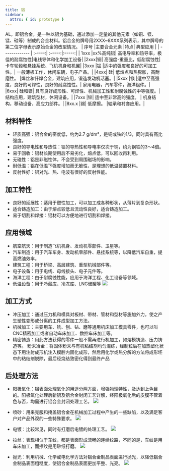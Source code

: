 ```yaml
---
title: 铝
sidebar:
  attrs: { id: prototype }
---
```


AL，即铝合金，是一种以铝为基础，通过添加一定量的其他元素（如铜、镁、锰、硅等）制成的合金材料。铝合金的牌号用2XXX~8XXX系列表示，其中牌号的第二位字母表示原始合金的改型情况。
| 序号 |主要合金元素 |特点|   典型应用 | 
| ------------- | :-----:| :-----:|:-----:|
| 1xxx |xx%高纯铝| 高电导率和热导率，极佳的耐腐蚀性|电线导体和化学加工设备|
|2xxx|铜|	高强度-重量比，低耐腐蚀性|卡车轮毂和悬挂系统、飞机机身和机翼|
|3xxx	|锰	|适中的强度和良好的可加工性。|	一般薄板工作，休闲车辆，电子产品。|
|4xxx|	硅|	低熔点和热膨胀，高耐磨性。	|焊丝和钎焊合金，建筑应用，锻造发动机活塞。|
|5xxx	|镁	|适中至高强度，良好的可焊性，良好的耐腐蚀性。|	家用电器，汽车零件，海洋组件。|
|6xxx|	硅和镁|	具有良好成形性、可焊性、机械加工性和耐腐蚀性的中等强度。|	结构应用，建筑型材，休闲设备。|
|7xxx	|锌|	适中至非常高的强度。	|	机身结构，移动设备，高应力部件。|
|8xx.x	|锡|	低摩擦。	|轴承和衬套应用。|

## 材料特性
* 轻质高强：铝合金的密度低，约为2.7 g/dm³，是铜或铁的1/3，同时具有高比强度。
* 良好的导电性和导热性：铝的导热性和导电率仅次于铜，约为钢铁的3～4倍。
* 易于回收：铝材长期使用后不易劣化，熔点低，可以回收再利用。
* 无磁性：铝是非磁性体，不会受到周围磁场的影响。
* 耐低温：铝在低温下强度增加而无脆性，是理想的低温装置材料。
* 反射性好：铝对光、热、电波有很好的反射性能。
## 加工特性
* 良好的延展性：适用于塑性加工，可以加工成各种形状，从薄片到复杂形状。
* 适合铸造加工：由于熔点较低且流动性良好，适合铸造加工。
* 易于切割和焊接：铝材可以方便地进行切割和焊接。
## 应用领域
* 航空航天：用于制造飞机机身、发动机零部件、卫星等。
* 汽车制造：用于汽车车身、发动机零部件、悬挂系统等，以降低汽车自重，提高燃油效率。
* 建筑工程：用于桥梁、高层建筑、重型机械部件等。
* 电子设备：用于电线、母线接头、电子元件等。
* 海洋工程：由于耐腐蚀性能，应用于海洋工程、化工设备等领域。
* 低温设备：用于冷藏库、冷冻库、LNG储罐等
![](https://nexmaker-profabx.oss-cn-hangzhou.aliyuncs.com/img/iqsdirectory.png)
## 加工方式
* 冲压加工：通过压力机和模具对板材、带材、管材和型材等施加外力，使之产生塑性变形或分离的工件成型加工方法。
* 机械加工：主要用车、铣、刨、钻、磨等通用机床加工模具零件，也可以叫CNC精密加工或者自动车床加工、数控车床加工等。
* 精密铸造：用此方法获得的零件一般不需再进行机加工，如熔模铸造、压力铸造等。
粉末冶金：将固体粉末与有机粘结剂均匀混练，经制粒后在加热塑化状态下用注射成形机注入模腔内固化成形，然后用化学或热分解的方法将成形坯中的粘结剂脱除，最后经烧结致密化得到最终产品
## 后处理方法
* 阳极氧化：铝表面处理氧化的用途分两方面，增强物理特性，及达到上色目的。阳极氧化处理后新铝及铝合金封闭工艺详解，经阳极氧化后的皮膜不管着色与否，均需进行铝合金封闭处理工艺。
  ![](https://nexmaker-profabx.oss-cn-hangzhou.aliyuncs.com/img-hwj/20241208160206457.png)
* 喷砂：用来克服和掩盖铝合金在机械加工过程中产生的一些缺陷，以及满足客户对产品外观的一些特殊要求。
  ![](https://nexmaker-profabx.oss-cn-hangzhou.aliyuncs.com/img-hwj/20241208161845873.png)
* 电镀：比较常见，同时有打磨后电镀的处理工艺。
![](https://nexmaker-profabx.oss-cn-hangzhou.aliyuncs.com/img-hwj/20241208161441945.png)

* 拉丝：表现相似于车纹，都是表面形成流畅的连续纹路，不同的是，车纹是用车床加工，而擦纹是用砂纸打磨。
![](https://nexmaker-profabx.oss-cn-hangzhou.aliyuncs.com/img-hwj/20241208160630722.png)
* 抛光：利用机械、化学或电化学方法对铝合金制品表面进行抛光，以降低铝合金制品表面粗糙度，使铝合金制品表面更加平整、光亮。
![](https://nexmaker-profabx.oss-cn-hangzhou.aliyuncs.com/img-hwj/20241208161327857.png)